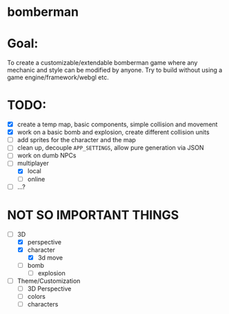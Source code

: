 # bomberman

# Goal:
To create a customizable/extendable bomberman game where any mechanic and style can be modified by anyone. Try to build without using a game engine/framework/webgl etc.

# TODO:  
- [x] create a temp map, basic components, simple collision and movement
- [x] work on a basic bomb and explosion, create different collision units
- [ ] add sprites for the character and the map
- [ ] clean up, decouple `APP_SETTINGS`, allow pure generation via JSON
- [ ] work on dumb NPCs
- [ ] multiplayer
	- [x] local
	- [ ] online
- [ ] ...?

# NOT SO IMPORTANT THINGS
- [ ] 3D
	- [x] perspective
	- [x] character
		- [x] 3d move
	- [ ] bomb
		- [ ] explosion
- [ ] Theme/Customization
	- [ ] 3D Perspective
	- [ ] colors
	- [ ] characters